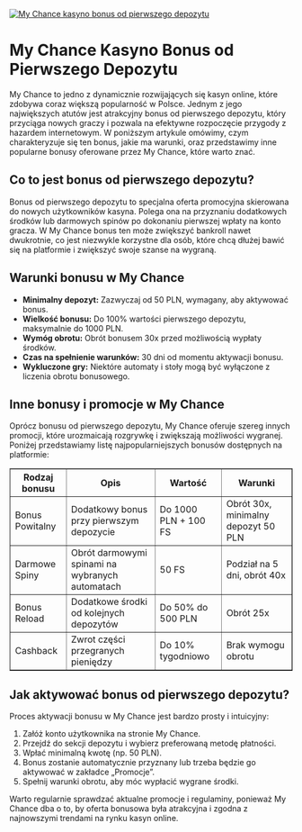 [![My Chance kasyno bonus od pierwszego depozytu](https://123-caf.pages.dev/gitsignup.png)](https://vrmoo.ru/Bt82HjjY)

<h1>My Chance Kasyno Bonus od Pierwszego Depozytu</h1> <p>My Chance to jedno z dynamicznie rozwijających się kasyn online, które zdobywa coraz większą popularność w Polsce. Jednym z jego największych atutów jest atrakcyjny bonus od pierwszego depozytu, który przyciąga nowych graczy i pozwala na efektywne rozpoczęcie przygody z hazardem internetowym. W poniższym artykule omówimy, czym charakteryzuje się ten bonus, jakie ma warunki, oraz przedstawimy inne popularne bonusy oferowane przez My Chance, które warto znać.</p>  <h2>Co to jest bonus od pierwszego depozytu?</h2> <p>Bonus od pierwszego depozytu to specjalna oferta promocyjna skierowana do nowych użytkowników kasyna. Polega ona na przyznaniu dodatkowych środków lub darmowych spinów po dokonaniu pierwszej wpłaty na konto gracza. W My Chance bonus ten może zwiększyć bankroll nawet dwukrotnie, co jest niezwykle korzystne dla osób, które chcą dłużej bawić się na platformie i zwiększyć swoje szanse na wygraną.</p>  <h2>Warunki bonusu w My Chance</h2> <ul>   <li><strong>Minimalny depozyt:</strong> Zazwyczaj od 50 PLN, wymagany, aby aktywować bonus.</li>   <li><strong>Wielkość bonusu:</strong> Do 100% wartości pierwszego depozytu, maksymalnie do 1000 PLN.</li>   <li><strong>Wymóg obrotu:</strong> Obrót bonusem 30x przed możliwością wypłaty środków.</li>   <li><strong>Czas na spełnienie warunków:</strong> 30 dni od momentu aktywacji bonusu.</li>   <li><strong>Wykluczone gry:</strong> Niektóre automaty i stoły mogą być wyłączone z liczenia obrotu bonusowego.</li> </ul>  <h2>Inne bonusy i promocje w My Chance</h2> <p>Oprócz bonusu od pierwszego depozytu, My Chance oferuje szereg innych promocji, które urozmaicają rozgrywkę i zwiększają możliwości wygranej. Poniżej przedstawiamy listę najpopularniejszych bonusów dostępnych na platformie:</p>  <table border="1" cellspacing="0" cellpadding="8">   <thead>     <tr>       <th>Rodzaj bonusu</th>       <th>Opis</th>       <th>Wartość</th>       <th>Warunki</th>     </tr>   </thead>   <tbody>     <tr>       <td>Bonus Powitalny</td>       <td>Dodatkowy bonus przy pierwszym depozycie</td>       <td>Do 1000 PLN + 100 FS</td>       <td>Obrót 30x, minimalny depozyt 50 PLN</td>     </tr>     <tr>       <td>Darmowe Spiny</td>       <td>Obrót darmowymi spinami na wybranych automatach</td>       <td>50 FS</td>       <td>Podział na 5 dni, obrót 40x</td>     </tr>     <tr>       <td>Bonus Reload</td>       <td>Dodatkowe środki od kolejnych depozytów</td>       <td>Do 50% do 500 PLN</td>       <td>Obrót 25x</td>     </tr>     <tr>       <td>Cashback</td>       <td>Zwrot części przegranych pieniędzy</td>       <td>Do 10% tygodniowo</td>       <td>Brak wymogu obrotu</td>     </tr>   </tbody> </table>  <h2>Jak aktywować bonus od pierwszego depozytu?</h2> <p>Proces aktywacji bonusu w My Chance jest bardzo prosty i intuicyjny:</p> <ol>   <li>Załóż konto użytkownika na stronie My Chance.</li>   <li>Przejdź do sekcji depozytu i wybierz preferowaną metodę płatności.</li>   <li>Wpłać minimalną kwotę (np. 50 PLN).</li>   <li>Bonus zostanie automatycznie przyznany lub trzeba będzie go aktywować w zakładce „Promocje”.</li>   <li>Spełnij warunki obrotu, aby móc wypłacić wygrane środki.</li> </ol>  <p>Warto regularnie sprawdzać aktualne promocje i regulaminy, ponieważ My Chance dba o to, by oferta bonusowa była atrakcyjna i zgodna z najnowszymi trendami na rynku kasyn online.</p>